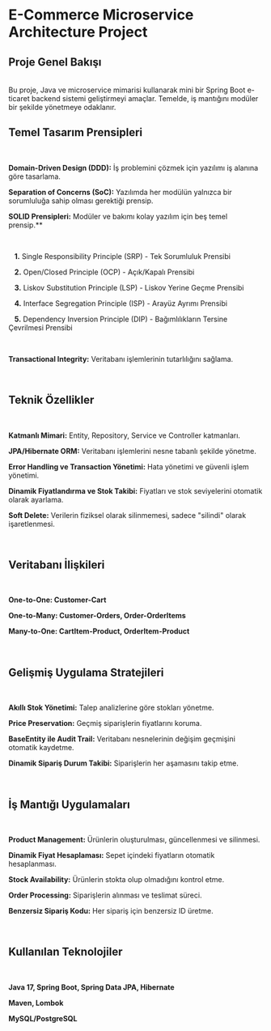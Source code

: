 # **E-Commerce Microservice Architecture Project**

## **Proje Genel Bakışı**
<br>
Bu proje, Java ve microservice mimarisi kullanarak mini bir Spring Boot e-ticaret backend sistemi geliştirmeyi amaçlar. Temelde, iş mantığını modüler bir şekilde yönetmeye odaklanır.
<br>

## **Temel Tasarım Prensipleri**
<br>

**Domain-Driven Design (DDD):** İş problemini çözmek için yazılımı iş alanına göre tasarlama.

**Separation of Concerns (SoC):** Yazılımda her modülün yalnızca bir sorumluluğa sahip olması gerektiği prensip.


**SOLID Prensipleri:** Modüler ve bakımı kolay yazılım için beş temel prensip.**

<br>

  &nbsp;&nbsp;&nbsp;**1.** Single Responsibility Principle (SRP) - Tek Sorumluluk Prensibi

  &nbsp;&nbsp;&nbsp;**2.** Open/Closed Principle (OCP) - Açık/Kapalı Prensibi

  &nbsp;&nbsp;&nbsp;**3.** Liskov Substitution Principle (LSP) - Liskov Yerine Geçme Prensibi

  &nbsp;&nbsp;&nbsp;**4.** Interface Segregation Principle (ISP) - Arayüz Ayrımı Prensibi

  &nbsp;&nbsp;&nbsp;**5.** Dependency Inversion Principle (DIP) - Bağımlılıkların Tersine Çevrilmesi Prensibi
  
<br>

**Transactional Integrity:** Veritabanı işlemlerinin tutarlılığını sağlama.

<br>

## **Teknik Özellikler**

<br>

**Katmanlı Mimari:** Entity, Repository, Service ve Controller katmanları.

**JPA/Hibernate ORM:** Veritabanı işlemlerini nesne tabanlı şekilde yönetme.

**Error Handling ve Transaction Yönetimi:** Hata yönetimi ve güvenli işlem yönetimi.

**Dinamik Fiyatlandırma ve Stok Takibi:** Fiyatları ve stok seviyelerini otomatik olarak ayarlama.

**Soft Delete:** Verilerin fiziksel olarak silinmemesi, sadece "silindi" olarak işaretlenmesi.

<br>

## **Veritabanı İlişkileri**

<br>

**One-to-One: Customer-Cart**

**One-to-Many: Customer-Orders, Order-OrderItems**

**Many-to-One: CartItem-Product, OrderItem-Product**

<br>

## **Gelişmiş Uygulama Stratejileri**

<br>

**Akıllı Stok Yönetimi:** Talep analizlerine göre stokları yönetme.

**Price Preservation:** Geçmiş siparişlerin fiyatlarını koruma.

**BaseEntity ile Audit Trail:** Veritabanı nesnelerinin değişim geçmişini otomatik kaydetme.

**Dinamik Sipariş Durum Takibi:** Siparişlerin her aşamasını takip etme.

<br>

## **İş Mantığı Uygulamaları**

<br>

**Product Management:** Ürünlerin oluşturulması, güncellenmesi ve silinmesi.

**Dinamik Fiyat Hesaplaması:** Sepet içindeki fiyatların otomatik hesaplanması.

**Stock Availability:** Ürünlerin stokta olup olmadığını kontrol etme.

**Order Processing:** Siparişlerin alınması ve teslimat süreci.

**Benzersiz Sipariş Kodu:** Her sipariş için benzersiz ID üretme.

<br>

## **Kullanılan Teknolojiler**

<br>

**Java 17, Spring Boot, Spring Data JPA, Hibernate**

**Maven, Lombok**

**MySQL/PostgreSQL**
